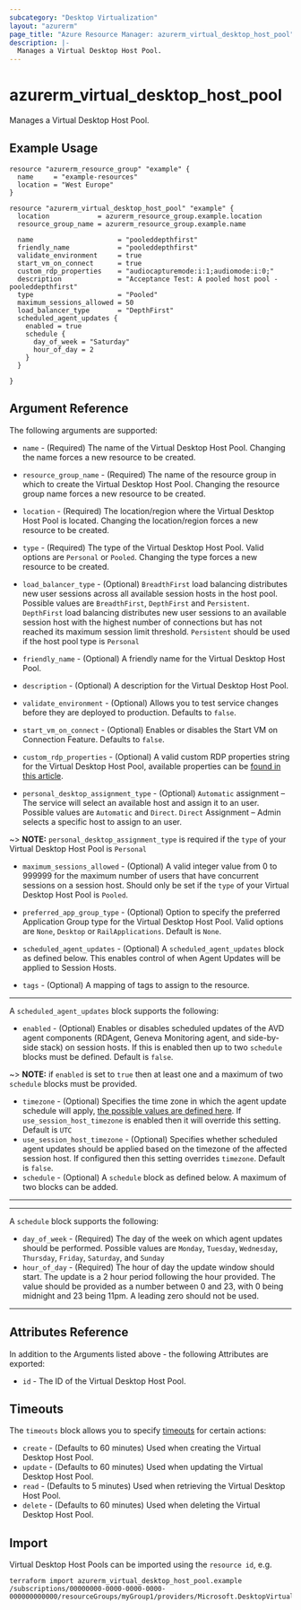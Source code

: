 ```yaml
---
subcategory: "Desktop Virtualization"
layout: "azurerm"
page_title: "Azure Resource Manager: azurerm_virtual_desktop_host_pool"
description: |-
  Manages a Virtual Desktop Host Pool.
---
```


# azurerm_virtual_desktop_host_pool

Manages a Virtual Desktop Host Pool.

## Example Usage

```hcl
resource "azurerm_resource_group" "example" {
  name     = "example-resources"
  location = "West Europe"
}

resource "azurerm_virtual_desktop_host_pool" "example" {
  location            = azurerm_resource_group.example.location
  resource_group_name = azurerm_resource_group.example.name

  name                     = "pooleddepthfirst"
  friendly_name            = "pooleddepthfirst"
  validate_environment     = true
  start_vm_on_connect      = true
  custom_rdp_properties    = "audiocapturemode:i:1;audiomode:i:0;"
  description              = "Acceptance Test: A pooled host pool - pooleddepthfirst"
  type                     = "Pooled"
  maximum_sessions_allowed = 50
  load_balancer_type       = "DepthFirst"
  scheduled_agent_updates {
    enabled = true
    schedule {
      day_of_week = "Saturday"
      hour_of_day = 2
    }
  }

}
```

## Argument Reference

The following arguments are supported:

* `name` - (Required) The name of the Virtual Desktop Host Pool. Changing the name
    forces a new resource to be created.

* `resource_group_name` - (Required) The name of the resource group in which to
    create the Virtual Desktop Host Pool. Changing the resource group name forces
    a new resource to be created.

* `location` - (Required) The location/region where the Virtual Desktop Host Pool is
    located. Changing the location/region forces a new resource to be created.

* `type` - (Required) The type of the Virtual Desktop Host Pool. Valid options are `Personal` or `Pooled`. Changing the type forces a new resource to be created.

* `load_balancer_type` -  (Optional) `BreadthFirst` load balancing distributes new user sessions across all available session hosts in the host pool. Possible values are `BreadthFirst`, `DepthFirst` and `Persistent`.
    `DepthFirst` load balancing distributes new user sessions to an available session host with the highest number of connections but has not reached its maximum session limit threshold.
    `Persistent` should be used if the host pool type is `Personal`

* `friendly_name` - (Optional) A friendly name for the Virtual Desktop Host Pool.

* `description` - (Optional) A description for the Virtual Desktop Host Pool.

* `validate_environment` -  (Optional) Allows you to test service changes before they are deployed to production. Defaults to `false`.

* `start_vm_on_connect` -  (Optional) Enables or disables the Start VM on Connection Feature. Defaults to `false`.

* `custom_rdp_properties` - (Optional) A valid custom RDP properties string for the Virtual Desktop Host Pool, available properties can be [found in this article](https://docs.microsoft.com/windows-server/remote/remote-desktop-services/clients/rdp-files).

* `personal_desktop_assignment_type` - (Optional) `Automatic` assignment – The service will select an available host and assign it to an user. Possible values are `Automatic` and `Direct`.
    `Direct` Assignment – Admin selects a specific host to assign to an user.

~> **NOTE:** `personal_desktop_assignment_type` is required if the `type` of your Virtual Desktop Host Pool is `Personal`

* `maximum_sessions_allowed` - (Optional) A valid integer value from 0 to 999999 for the maximum number of users that have concurrent sessions on a session host.
    Should only be set if the `type` of your Virtual Desktop Host Pool is `Pooled`.

* `preferred_app_group_type` - (Optional) Option to specify the preferred Application Group type for the Virtual Desktop Host Pool. Valid options are `None`, `Desktop` or `RailApplications`. Default is `None`.

* `scheduled_agent_updates` - (Optional) A `scheduled_agent_updates` block as defined below. This enables control of when Agent Updates will be applied to Session Hosts.

* `tags` - (Optional) A mapping of tags to assign to the resource.

---

A `scheduled_agent_updates` block supports the following:

* `enabled` - (Optional) Enables or disables scheduled updates of the AVD agent components (RDAgent, Geneva Monitoring agent, and side-by-side stack) on session hosts. If this is enabled then up to two `schedule` blocks must be defined. Default is `false`.

~> **NOTE:** if `enabled` is set to `true` then at least one and a maximum of two `schedule` blocks must be provided.

* `timezone` - (Optional) Specifies the time zone in which the agent update schedule will apply, [the possible values are defined here](https://jackstromberg.com/2017/01/list-of-time-zones-consumed-by-azure/). If `use_session_host_timezone` is enabled then it will override this setting. Default is `UTC`
* `use_session_host_timezone` - (Optional) Specifies whether scheduled agent updates should be applied based on the timezone of the affected session host. If configured then this setting overrides `timezone`. Default is `false`.
* `schedule` - (Optional) A `schedule` block as defined below. A maximum of two blocks can be added.

---
---

A `schedule` block supports the following:

* `day_of_week` - (Required) The day of the week on which agent updates should be performed. Possible values are `Monday`, `Tuesday`, `Wednesday`, `Thursday`, `Friday`, `Saturday`, and `Sunday`
* `hour_of_day` - (Required) The hour of day the update window should start. The update is a 2 hour period following the hour provided. The value should be provided as a number between 0 and 23, with 0 being midnight and 23 being 11pm. A leading zero should not be used.

---

## Attributes Reference

In addition to the Arguments listed above - the following Attributes are exported:

* `id` - The ID of the Virtual Desktop Host Pool.

## Timeouts

The `timeouts` block allows you to specify [timeouts](https://www.terraform.io/language/resources/syntax#operation-timeouts) for certain actions:

* `create` - (Defaults to 60 minutes) Used when creating the Virtual Desktop Host Pool.
* `update` - (Defaults to 60 minutes) Used when updating the Virtual Desktop Host Pool.
* `read` - (Defaults to 5 minutes) Used when retrieving the Virtual Desktop Host Pool.
* `delete` - (Defaults to 60 minutes) Used when deleting the Virtual Desktop Host Pool.

## Import

Virtual Desktop Host Pools can be imported using the `resource id`, e.g.

```text
terraform import azurerm_virtual_desktop_host_pool.example /subscriptions/00000000-0000-0000-0000-000000000000/resourceGroups/myGroup1/providers/Microsoft.DesktopVirtualization/hostpools/myhostpool
```
